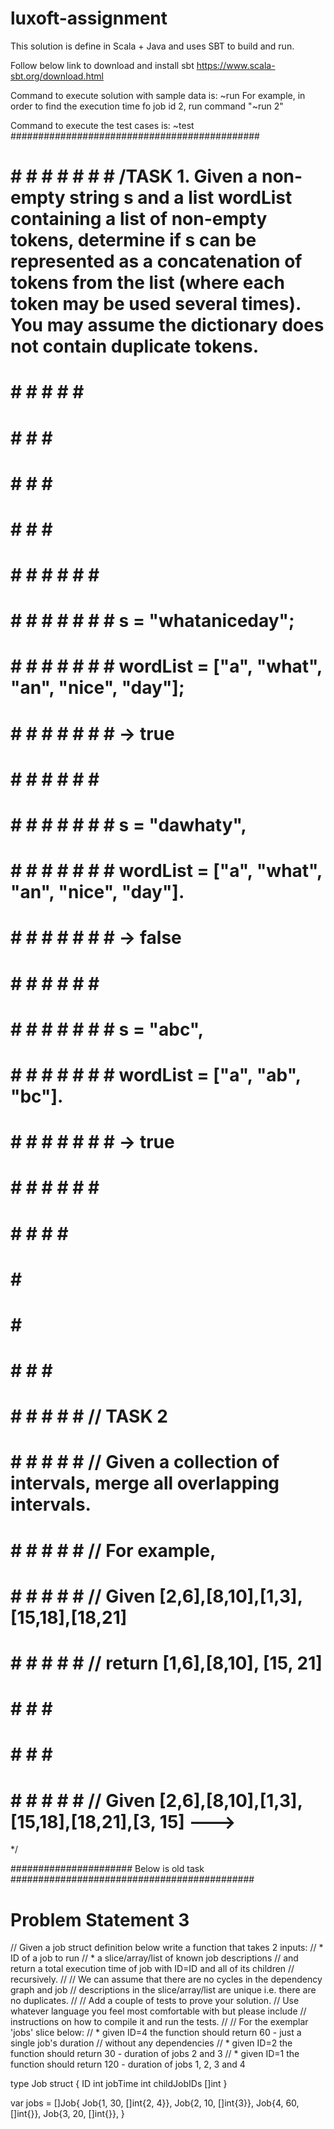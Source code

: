 # luxoft-assignment
This solution is define in Scala + Java and uses SBT to build and run.

Follow below link to download and install sbt
https://www.scala-sbt.org/download.html

Command to execute solution with sample data is: ~run <jobid>
For example, in order to find the execution time fo job id 2, run command "~run 2"

Command to execute the test cases is: ~test
#############################################

# # # # # # # # /TASK 1. Given a non-empty string s and a list wordList containing a list of non-empty tokens, determine if s can be represented as a concatenation of tokens from the list (where each token may be used several times). You may assume the dictionary does not contain duplicate tokens.
# # # # # # #
# # # # # 
# # # # # 
# # # # # 
# # # # # # # #
# # # # # # # # s = "whataniceday";
# # # # # # # # wordList = ["a", "what", "an", "nice", "day"];
# # # # # # # # -> true
# # # # # # # #  
# # # # # # # # s = "dawhaty",  
# # # # # # # # wordList = ["a", "what", "an", "nice", "day"].
# # # # # # # # -> false
# # # # # # # # 
# # # # # # # # s = "abc",
# # # # # # # # wordList = ["a", "ab", "bc"].
# # # # # # # # -> true
# # # # # # # # 
# # # # # #
# # # 
# # # 
# # # # # 
# # # # # # // TASK 2
# # # # # # // Given a collection of intervals, merge all overlapping intervals.
# # # # # # // For example,
# # # # # # // Given [2,6],[8,10],[1,3],[15,18],[18,21] 
# # # # # # // return [1,6],[8,10], [15, 21]
# # # # # 
# # # # # 
# # # # # # // Given [2,6],[8,10],[1,3],[15,18],[18,21],[3, 15] ---> 
   

  
 */
















######################
Below is old task
############################################
# Problem Statement 3
// Given a job struct definition below write a function that takes 2 inputs:
// * ID of a job to run
// * a slice/array/list of known job descriptions
// and return a total execution time of job with ID=ID and all of its
children
// recursively.
//
// We can assume that there are no cycles in the dependency graph and job
// descriptions in the slice/array/list are unique i.e. there are no
duplicates.
//
// Add a couple of tests to prove your solution.
// Use whatever language you feel most comfortable with but please include
// instructions on how to compile it and run the tests.
//
// For the exemplar 'jobs' slice below:
// * given ID=4 the function should return 60 - just a single job's duration
// without any dependencies
// * given ID=2 the function should return 30 - duration of jobs 2 and 3
// * given ID=1 the function should return 120 - duration of jobs 1, 2, 3
and 4

type Job struct {
ID int
jobTime int
childJobIDs []int
}

var jobs = []Job{
Job{1, 30, []int{2, 4}},
Job{2, 10, []int{3}},
Job{4, 60, []int{}},
Job{3, 20, []int{}},
}
